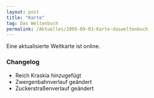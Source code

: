 ```yaml
---
layout: post
title: "Karte"
tag: Das Weltenbuch
permalink: /Aktuelles/2005-09-03-Karte-dasweltenbuch
---
```


Eine aktualisierte Weltkarte ist online.

### Changelog

- Reich Kraskia hinzugefügt
- Zwergenbahnverlauf geändert
- Zuckerstraßenverlauf geändert


